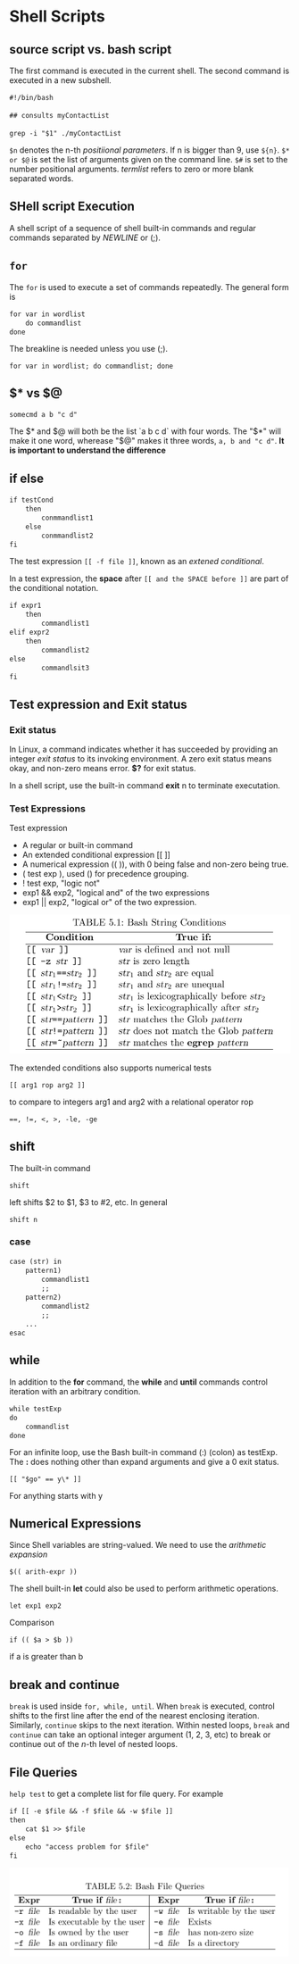 # Shell Scripts
## source script vs. bash script
The first command is executed in the current shell. The second command is executed in a new subshell.
```
#!/bin/bash

## consults myContactList

grep -i "$1" ./myContactList
```
`$n` denotes the n-th *positiional parameters*.
If n is bigger than 9, use `${n}`. 
`$* or $@` is set the list of arguments given on the command line.
`$#` is set to the number positional arguments.
*termlist* refers to zero or more blank separated words.
## SHell script Execution
A shell script of a sequence of shell built-in commands and regular commands separated by *NEWLINE* or (;).
## `for`
The `for` is used to execute a set of commands repeatedly. The general form is 
```
for var in wordlist
    do commandlist
done
```
The breakline is needed unless you use (;).
```
for var in wordlist; do commandlist; done
```
## $\* vs $@
```
somecmd a b "c d"
```
The $\* and $@ will both be the list `a b c d` with four words. The "$\*" will make it one word, wherease "$@" makes it three words, `a, b and "c d"`. 
**It is important to understand the difference**

## if else
```
if testCond
    then
        conmmandlist1
    else
        conmmandlist2
fi
```
The test expression `[[ -f file ]]`, known as an *extened conditional*.

In a test expression, the **space** after `[[ and the SPACE before ]]` are part of the conditional notation.
```
if expr1
    then
        commandlist1
elif expr2
    then
        commandlist2
else
        commandlsit3
fi
```        

## Test expression and Exit status
### Exit status
In Linux, a command indicates whether it has succeeded by providing an integer *exit status* to its invoking environment. A zero exit status means okay, and non-zero means error. **$?** for exit status.

In a shell script, use the built-in command **exit** n to terminate executation.

### Test Expressions
Test expression
* A regular or built-in command
* An extended conditional expression [[ ]]
* A numerical expression (( )), with 0 being false and non-zero being true.
* ( test exp ), used () for precedence grouping.
* ! test exp, "logic not" 
* exp1 && exp2, "logical and" of the two expressions
* exp1 || exp2, "logical or" of the two expression.

<img src="bsc.png" alt="Bash String conditions" with="500">

The extended conditions also supports numerical tests
```
[[ arg1 rop arg2 ]]
```
to compare to integers arg1 and arg2 with a relational operator rop
```
==, !=, <, >, -le, -ge
```
## shift
The built-in command
```
shift
```
left shifts $2 to $1, $3 to #2, etc. In general
```
shift n
```
### case
```
case (str) in
    pattern1)
        commandlist1
        ;;
    pattern2)
        commandlist2
        ;;
    ...
esac
```

## while
In addition to the **for** command, the **while** and **until** commands control iteration with an arbitrary condition.
```
while testExp
do
    commandlist
done
```
For an infinite loop, use the Bash built-in command (:) (colon) as testExp. The **:** does nothing other than expand arguments and give a 0 exit status.

```
[[ "$go" == y\* ]]
```
For anything starts with y

## Numerical Expressions
Since Shell variables are string-valued. We need to use the *arithmetic expansion* 
```
$(( arith-expr ))
```
The shell built-in **let** could also be used to perform arithmetic operations.
```
let exp1 exp2
```
Comparison
```
if (( $a > $b ))
```
if a is greater than b
## break and continue
`break` is used inside `for, while, until`. When `break` is executed, control shifts to the first line after the end of the nearest enclosing iteration. Similarly, `continue` skips to the next iteration. Within nested loops, `break` and `continue` can take an optional integer argument (1, 2, 3, etc) to break or continue out of the *n*-th level of nested loops.

## File Queries
`help test` to get a complete list for file query.
For example
```
if [[ -e $file && -f $file && -w $file ]]
then
    cat $1 >> $file
else
    echo "access problem for $file"
fi
```
<img src="fq.png" alt="bash file queries" width="500">

